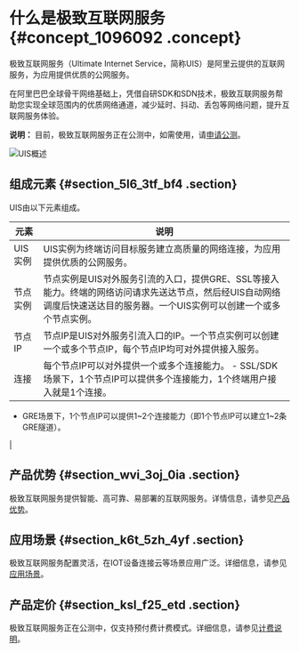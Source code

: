 # 什么是极致互联网服务 {#concept_1096092 .concept}

极致互联网服务（Ultimate Internet Service，简称UIS）是阿里云提供的互联网服务，为应用提供优质的公网服务。

在阿里巴巴全球骨干网络基础上，凭借自研SDK和SDN技术，极致互联网服务帮助您实现全球范围内的优质网络通道，减少延时、抖动、丢包等网络问题，提升互联网服务体验。

**说明：** 目前，极致互联网服务正在公测中，如需使用，请[申请公测](https://page.aliyun.com/form/act1022562254/index.htm)。

![UIS概述](http://static-aliyun-doc.oss-cn-hangzhou.aliyuncs.com/assets/img/881855/156329333251198_zh-CN.png)

## 组成元素 {#section_5l6_3tf_bf4 .section}

UIS由以下元素组成。

|元素|说明|
|--|--|
|UIS实例|UIS实例为终端访问目标服务建立高质量的网络连接，为应用提供优质的公网服务。|
|节点实例|节点实例是UIS对外服务引流的入口，提供GRE、SSL等接入能力。终端的网络访问请求先送达节点，然后经UIS自动网络调度后快速送达目的服务器。一个UIS实例可以创建一个或多个节点实例。|
|节点IP|节点IP是UIS对外服务引流入口的IP。一个节点实例可以创建一个或多个节点IP，每个节点IP均可对外提供接入服务。|
|连接|每个节点IP可以对外提供一个或多个连接能力。 -   SSL/SDK场景下，1个节点IP可以提供多个连接能力，1个终端用户接入就是1个连接。
-   GRE场景下，1个节点IP可以提供1~2个连接能力（即1个节点IP可以建立1~2条GRE隧道）。

 |

## 产品优势 {#section_wvi_3oj_0ia .section}

极致互联网服务提供智能、高可靠、易部署的互联网服务。详情信息，请参见[产品优势](cn.zh-CN/产品简介/产品优势.md#)。

## 应用场景 {#section_k6t_5zh_4yf .section}

极致互联网服务配置灵活，在IOT设备连接云等场景应用广泛。详细信息，请参见[应用场景](cn.zh-CN/产品简介/应用场景.md#)。

## 产品定价 {#section_ksl_f25_etd .section}

极致互联网服务正在公测中，仅支持预付费计费模式。详细信息，请参见[计费说明](../../../../cn.zh-CN/.md#)。

